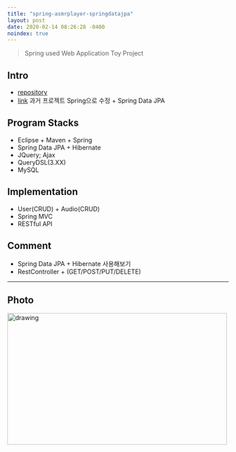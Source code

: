 ```yaml
---
title: "spring-asmrplayer-springdatajpa"
layout: post
date: 2020-02-14 08:26:28 -0400
noindex: true
---
```


> Spring used Web Application Toy Project

## Intro
- [repository](https://github.com/blackjayH/spring-asmrplayer-springdatajpa-)
- [link](https://github.com/blackjayH/java-asmrplayer) 과거 프로젝트 Spring으로 수정 + Spring Data JPA

## Program Stacks
- Eclipse + Maven + Spring
- Spring Data JPA + Hibernate
- JQuery; Ajax
- QueryDSL(3.XX)
- MySQL

## Implementation
- User(CRUD) + Audio(CRUD)
- Spring MVC
- RESTful API

## Comment
- Spring Data JPA + Hibernate 사용해보기
- RestController + (GET/POST/PUT/DELETE)

---

## Photo
<img src="/assets/images/2.JPG" alt="drawing" width="500" height="300"/>
